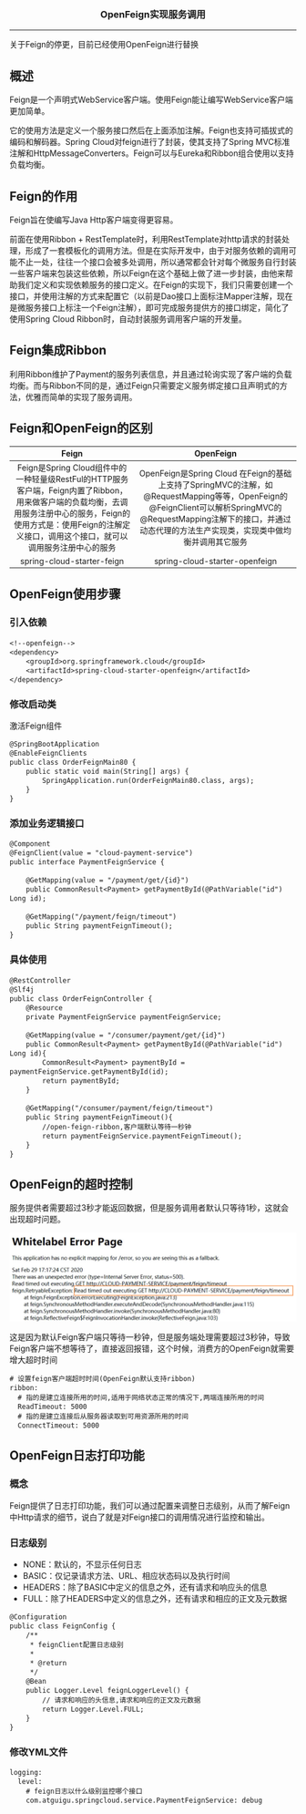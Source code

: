 ### <center>OpenFeign实现服务调用
***
关于Feign的停更，目前已经使用OpenFeign进行替换

## 概述

Feign是一个声明式WebService客户端。使用Feign能让编写WebService客户端更加简单。

它的使用方法是定义一个服务接口然后在上面添加注解。Feign也支持可插拔式的编码和解码器。Spring Cloud对feign进行了封装，使其支持了Spring MVC标准注解和HttpMessageConverters。Feign可以与Eureka和Ribbon组合使用以支持负载均衡。

## Feign的作用

Feign旨在使编写Java Http客户端变得更容易。

前面在使用Ribbon + RestTemplate时，利用RestTemplate对http请求的封装处理，形成了一套模板化的调用方法。但是在实际开发中，由于对服务依赖的调用可能不止一处，往往一个接口会被多处调用，所以通常都会针对每个微服务自行封装一些客户端来包装这些依赖，所以Feign在这个基础上做了进一步封装，由他来帮助我们定义和实现依赖服务的接口定义。在Feign的实现下，我们只需要创建一个接口，并使用注解的方式来配置它（以前是Dao接口上面标注Mapper注解，现在是微服务接口上标注一个Feign注解），即可完成服务提供方的接口绑定，简化了使用Spring Cloud Ribbon时，自动封装服务调用客户端的开发量。

## Feign集成Ribbon

利用Ribbon维护了Payment的服务列表信息，并且通过轮询实现了客户端的负载均衡。而与Ribbon不同的是，通过Feign只需要定义服务绑定接口且声明式的方法，优雅而简单的实现了服务调用。

## Feign和OpenFeign的区别

|                            Feign                             |                          OpenFeign                           |
| :----------------------------------------------------------: | :----------------------------------------------------------: |
| Feign是Spring Cloud组件中的一种轻量级RestFul的HTTP服务客户端，Feign内置了Ribbon，用来做客户端的负载均衡，去调用服务注册中心的服务，Feign的使用方式是：使用Feign的注解定义接口，调用这个接口，就可以调用服务注册中心的服务 | OpenFeign是Spring Cloud 在Feign的基础上支持了SpringMVC的注解，如@RequestMapping等等，OpenFeign的@FeignClient可以解析SpringMVC的@RequestMapping注解下的接口，并通过动态代理的方法生产实现类，实现类中做均衡并调用其它服务 |
|                  spring-cloud-starter-feign                  |                spring-cloud-starter-openfeign                |

## OpenFeign使用步骤

### 引入依赖

```
<!--openfeign-->
<dependency>
    <groupId>org.springframework.cloud</groupId>
    <artifactId>spring-cloud-starter-openfeign</artifactId>
</dependency>
```

### 修改启动类

激活Feign组件

```
@SpringBootApplication
@EnableFeignClients
public class OrderFeignMain80 {
    public static void main(String[] args) {
        SpringApplication.run(OrderFeignMain80.class, args);
    }
}
```

### 添加业务逻辑接口

```
@Component
@FeignClient(value = "cloud-payment-service")
public interface PaymentFeignService {

    @GetMapping(value = "/payment/get/{id}")
    public CommonResult<Payment> getPaymentById(@PathVariable("id") Long id);

    @GetMapping("/payment/feign/timeout")
    public String paymentFeignTimeout();
}
```

### 具体使用

```
@RestController
@Slf4j
public class OrderFeignController {
    @Resource
    private PaymentFeignService paymentFeignService;

    @GetMapping(value = "/consumer/payment/get/{id}")
    public CommonResult<Payment> getPaymentById(@PathVariable("id") Long id){
        CommonResult<Payment> paymentById = paymentFeignService.getPaymentById(id);
        return paymentById;
    }

    @GetMapping("/consumer/payment/feign/timeout")
    public String paymentFeignTimeout(){
        //open-feign-ribbon,客户端默认等待一秒钟
        return paymentFeignService.paymentFeignTimeout();
    }
}
```

## OpenFeign的超时控制

服务提供者需要超过3秒才能返回数据，但是服务调用者默认只等待1秒，这就会出现超时问题。

![image-20200408191254551](images/image-20200408191254551.png)

这是因为默认Feign客户端只等待一秒钟，但是服务端处理需要超过3秒钟，导致Feign客户端不想等待了，直接返回报错，这个时候，消费方的OpenFeign就需要增大超时时间

```
# 设置feign客户端超时时间(OpenFeign默认支持ribbon)
ribbon:
  # 指的是建立连接所用的时间,适用于网络状态正常的情况下,两端连接所用的时间
  ReadTimeout: 5000
  # 指的是建立连接后从服务器读取到可用资源所用的时间
  ConnectTimeout: 5000
```



## OpenFeign日志打印功能

### 概念

Feign提供了日志打印功能，我们可以通过配置来调整日志级别，从而了解Feign中Http请求的细节，说白了就是对Feign接口的调用情况进行监控和输出。

### 日志级别

- NONE：默认的，不显示任何日志
- BASIC：仅记录请求方法、URL、相应状态码以及执行时间
- HEADERS：除了BASIC中定义的信息之外，还有请求和响应头的信息
- FULL：除了HEADERS中定义的信息之外，还有请求和相应的正文及元数据

```
@Configuration
public class FeignConfig {
    /**
     * feignClient配置日志级别
     *
     * @return
     */
    @Bean
    public Logger.Level feignLoggerLevel() {
        // 请求和响应的头信息,请求和响应的正文及元数据
        return Logger.Level.FULL;
    }
}
```

### 修改YML文件

```
logging:
  level:
    # feign日志以什么级别监控哪个接口
    com.atguigu.springcloud.service.PaymentFeignService: debug
```

